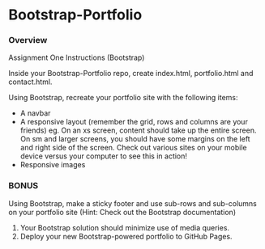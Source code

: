 # Bootstrap-Portfolio

### Overview
Assignment One Instructions (Bootstrap)


Inside your Bootstrap-Portfolio repo, create index.html, portfolio.html and contact.html. 

Using Bootstrap, recreate your portfolio site with the following items:

* A navbar 
* A responsive layout (remember the grid, rows and columns are your friends) 
   eg. On an xs screen, content should take up the entire screen. On sm and larger screens, you should have some margins on the left and right side of the screen. Check out various sites on your mobile device versus your computer to see this in action!
* Responsive images


### BONUS
   Using Bootstrap, make a sticky footer and use sub-rows and sub-columns on your portfolio site (Hint: Check out the Bootstrap documentation)
1. Your Bootstrap solution should minimize use of media queries.
2. Deploy your new Bootstrap-powered portfolio to GitHub Pages.